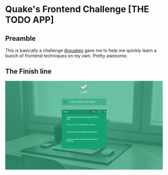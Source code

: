 Quake's Frontend Challenge [THE TODO APP]
======

Preamble
------
This is basically a challenge [@quakes](https://github.com/quakes) gave me to help me quickly learn a bunch of frontend techniques on my own. Pretty awesome.


The Finish line
------
![Todo app interaction gif](assets/design.jpg)
